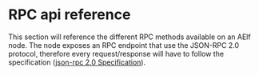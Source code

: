 # RPC api reference

This section will reference the different RPC methods available on an AElf node. The node exposes an RPC endpoint that use the JSON-RPC 2.0 protocol, therefore every request/response will have to follow the specification \([json-rpc 2.0 Specification](https://www.jsonrpc.org/specification)\).

